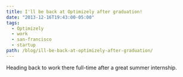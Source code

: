 ```yaml
---
title: I'll be back at Optimizely after graduation!
date: "2013-12-16T19:43:00-05:00"
tags:
  - Optimizely
  - work
  - san-francisco
  - startup
path: /blog/ill-be-back-at-optimizely-after-graduation/
---
```


Heading back to work there full-time after a great summer internship.
